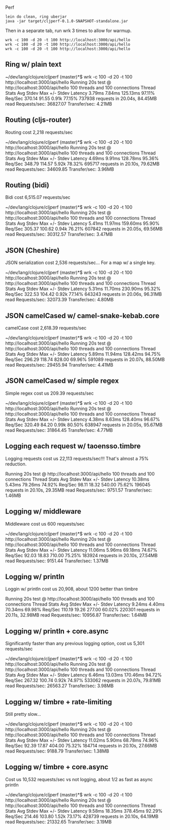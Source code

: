 Perf

```
lein do clean, ring uberjar
java -jar target/cljperf-0.1.0-SNAPSHOT-standalone.jar

```

Then in a separate tab, run wrk 3 times to allow for warmup.

```
wrk -c 100 -d 20 -t 100 http://localhost:3000/api/hello
wrk -c 100 -d 20 -t 100 http://localhost:3000/api/hello
wrk -c 100 -d 20 -t 100 http://localhost:3000/api/hello

```

## Ring w/ plain text

  ~/dev/lang/clojure/cljperf (master)*$ wrk -c 100 -d 20 -t 100 http://localhost:3000/api/hello
  Running 20s test @ http://localhost:3000/api/hello
    100 threads and 100 connections
    Thread Stats   Avg      Stdev     Max   +/- Stdev
      Latency     3.79ms    7.84ms 125.13ms   97.11%
      Req/Sec   370.14     91.55     0.91k    77.15%
    737938 requests in 20.04s, 84.45MB read
  Requests/sec:  36827.07
  Transfer/sec:      4.21MB


## Routing (cljs-router)

Routing cost 2,218 requests/sec

  ~/dev/lang/clojure/cljperf (master)*$ wrk -c 100 -d 20 -t 100 http://localhost:3000/api/hello
  Running 20s test @ http://localhost:3000/api/hello
    100 threads and 100 connections
    Thread Stats   Avg      Stdev     Max   +/- Stdev
      Latency     4.69ms    9.91ms 128.78ms   95.36%
      Req/Sec   348.79    114.57     5.92k    78.32%
    695717 requests in 20.10s, 79.62MB read
  Requests/sec:  34609.85
  Transfer/sec:      3.96MB


## Routing (bidi)

Bidi cost 6,515.07 requests/sec

  ~/dev/lang/clojure/cljperf (master)*$ wrk -c 100 -d 20 -t 100 http://localhost:3000/api/hello
  Running 20s test @ http://localhost:3000/api/hello
    100 threads and 100 connections
    Thread Stats   Avg      Stdev     Max   +/- Stdev
      Latency     5.41ms   11.97ms 159.60ms   95.90%
      Req/Sec   305.37    100.62     0.94k    76.21%
    607842 requests in 20.05s, 69.56MB read
  Requests/sec:  30312.57
  Transfer/sec:      3.47MB


## JSON (Cheshire)

JSON serialization cost 2,536 requests/sec... For a map w/ a single key.

  ~/dev/lang/clojure/cljperf (master)*$ wrk -c 100 -d 20 -t 100 http://localhost:3000/api/hello
  Running 20s test @ http://localhost:3000/api/hello
    100 threads and 100 connections
    Thread Stats   Avg      Stdev     Max   +/- Stdev
      Latency     5.31ms   11.70ms 230.90ms   95.32%
      Req/Sec   322.53    104.42     0.92k    77.14%
    643243 requests in 20.06s, 96.31MB read
  Requests/sec:  32073.39
  Transfer/sec:      4.80MB


## JSON camelCased w/ camel-snake-kebab.core

camelCase cost 2,618.39 requests/sec

  ~/dev/lang/clojure/cljperf (master)*$ wrk -c 100 -d 20 -t 100 http://localhost:3000/api/hello
  Running 20s test @ http://localhost:3000/api/hello
    100 threads and 100 connections
    Thread Stats   Avg      Stdev     Max   +/- Stdev
      Latency     5.89ms   11.94ms 128.42ms   94.75%
      Req/Sec   296.29    118.74   828.00     69.96%
    591089 requests in 20.07s, 88.50MB read
  Requests/sec:  29455.94
  Transfer/sec:      4.41MB


## JSON camelCased w/ simple regex

Simple regex cost us 209.39 requests/sec

  ~/dev/lang/clojure/cljperf (master)*$ wrk -c 100 -d 20 -t 100 http://localhost:3000/api/hello
  Running 20s test @ http://localhost:3000/api/hello
    100 threads and 100 connections
    Thread Stats   Avg      Stdev     Max   +/- Stdev
      Latency     4.38ms    8.63ms 128.40ms   96.67%
      Req/Sec   320.49     84.20     0.99k    80.50%
    638947 requests in 20.05s, 95.67MB read
  Requests/sec:  31864.45
  Transfer/sec:      4.77MB


## Logging each request w/ taoensso.timbre

Logging requests cost us 22,113 requests/sec!!! That's almost a 75% reduction.

  Running 20s test @ http://localhost:3000/api/hello
    100 threads and 100 connections
    Thread Stats   Avg      Stdev     Max   +/- Stdev
      Latency    10.38ms    5.43ms  79.26ms   74.92%
      Req/Sec    98.11     18.32   540.00     75.62%
    196045 requests in 20.10s, 29.35MB read
  Requests/sec:   9751.57
  Transfer/sec:      1.46MB


## Logging w/ middleware

Middleware cost us 600 requests/sec

  ~/dev/lang/clojure/cljperf (master)*$ wrk -c 100 -d 20 -t 100 http://localhost:3000/api/hello
  Running 20s test @ http://localhost:3000/api/hello
    100 threads and 100 connections
    Thread Stats   Avg      Stdev     Max   +/- Stdev
      Latency    11.06ms    5.96ms  69.18ms   74.67%
      Req/Sec    92.03     18.83   710.00     75.25%
    183924 requests in 20.10s, 27.54MB read
  Requests/sec:   9151.44
  Transfer/sec:      1.37MB


## Logging w/ println

Loggin w/ println cost us 20,908, about 1200 better than timbre

  Running 20s test @ http://localhost:3000/api/hello
    100 threads and 100 connections
    Thread Stats   Avg      Stdev     Max   +/- Stdev
      Latency     9.24ms    4.40ms  70.34ms   69.98%
      Req/Sec   110.19     19.26   277.00     60.02%
    220301 requests in 20.11s, 32.98MB read
  Requests/sec:  10956.87
  Transfer/sec:      1.64MB


## Logging w/ println + core.async

Significantly faster than any previous logging option, cost us 5,301 requests/sec

  ~/dev/lang/clojure/cljperf (master)*$ wrk -c 100 -d 20 -t 100 http://localhost:3000/api/hello
  Running 20s test @ http://localhost:3000/api/hello
    100 threads and 100 connections
    Thread Stats   Avg      Stdev     Max   +/- Stdev
      Latency     6.46ms   13.03ms 170.46ms   94.72%
      Req/Sec   267.32    100.74     0.92k    74.97%
    533062 requests in 20.07s, 79.81MB read
  Requests/sec:  26563.27
  Transfer/sec:      3.98MB


## Logging w/ timbre + rate-limiting

Still pretty slow...

  ~/dev/lang/clojure/cljperf (master)*$ wrk -c 100 -d 20 -t 100 http://localhost:3000/api/hello
  Running 20s test @ http://localhost:3000/api/hello
    100 threads and 100 connections
    Thread Stats   Avg      Stdev     Max   +/- Stdev
      Latency    11.02ms    5.90ms  68.78ms   74.96%
      Req/Sec    92.39     17.87   404.00     75.32%
    184714 requests in 20.10s, 27.66MB read
  Requests/sec:   9188.79
  Transfer/sec:      1.38MB

## Logging w/ timbre + core.async

Cost us 10,532 requests/sec vs not logging, about 1/2 as fast as async println

  ~/dev/lang/clojure/cljperf (master)*$ wrk -c 100 -d 20 -t 100 http://localhost:3000/api/hello
  Running 20s test @ http://localhost:3000/api/hello
    100 threads and 100 connections
    Thread Stats   Avg      Stdev     Max   +/- Stdev
      Latency     9.58ms   18.35ms 378.45ms   92.29%
      Req/Sec   214.46    103.80     1.52k    73.17%
    428739 requests in 20.10s, 64.19MB read
  Requests/sec:  21332.65
  Transfer/sec:      3.19MB
